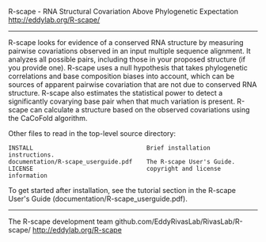 R-scape - RNA Structural Covariation Above Phylogenetic Expectation
http://eddylab.org/R-scape/

------------------------------------------------------------------

R-scape looks for evidence of a conserved RNA structure by measuring
pairwise covariations observed in an input multiple sequence
alignment. It analyzes all possible pairs, including those in your
proposed structure (if you provide one). R-scape uses a null
hypothesis that takes phylogenetic correlations and base composition
biases into account, which can be sources of apparent pairwise
covariation that are not due to conserved RNA structure.  R-scape also
estimates the statistical power to detect a significantly covarying
base pair when that much variation is present. R-scape can calculate a
structure based on the observed covariations using the CaCoFold
algorithm.
 

Other files to read in the top-level source directory:

    INSTALL                                Brief installation instructions.
    documentation/R-scape_userguide.pdf    The R-scape User's Guide.
    LICENSE                                copyright and license information

To get started after installation, see the tutorial section in the
R-scape User's Guide (documentation/R-scape_userguide.pdf).


-------------------------------------------------------------------
The R-scape development team
github.com/EddyRivasLab/RivasLab/R-scape/
http://eddylab.org/R-scape